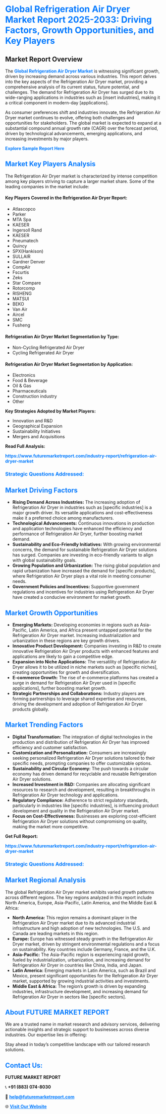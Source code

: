<h1 style="color: #007BFF;">Global Refrigeration Air Dryer Market Report 2025-2033: Driving Factors, Growth Opportunities, and Key Players</h1>

<section id="overview">
<h2>Market Report Overview</h2>
<p>The <a href="https://www.futuremarketreport.com/industry-report/refrigeration-air-dryer-market" style="color: #007BFF; text-decoration: none;"><strong>Global Refrigeration Air Dryer Market</strong></a> is witnessing significant growth, driven by increasing demand across various industries. This report delves into the key aspects of the Refrigeration Air Dryer market, providing a comprehensive analysis of its current status, future potential, and challenges. The demand for Refrigeration Air Dryer has surged due to its wide-ranging applications in industries such as [insert industries], making it a critical component in modern-day [applications].</p>
<p>As consumer preferences shift and industries innovate, the Refrigeration Air Dryer market continues to evolve, offering both challenges and opportunities for stakeholders. The global market is expected to expand at a substantial compound annual growth rate (CAGR) over the forecast period, driven by technological advancements, emerging applications, and increasing investments by major players.</p>
</section>

<section id="overview">
<p><a href="https://www.futuremarketreport.com/request-sample/reportId=97836" style="color: #007BFF; text-decoration: none;"><strong>Explore Sample Report Here</strong></a></p>
</section>

<section id="key-players">
<h2 style="color: #007BFF;">Market Key Players Analysis</h2>
<p>The Refrigeration Air Dryer market is characterized by intense competition among key players striving to capture a larger market share. Some of the leading companies in the market include:</p>
<h4>Key Players Covered in the Refrigeration Air Dryer Report:</h4>
<ul><li>Atlascopco</li><li>Parker</li><li>MTA Spa</li><li>KAESER</li><li>Ingersoll Rand</li><li>KAESER</li><li>Pneumatech</li><li>Quincy</li><li>SPX(Hankison)</li><li>SULLAIR</li><li>Gardner Denver</li><li>CompAir</li><li>Fscurtis</li><li>Zeks</li><li>Star Compare</li><li>Rotorcomp</li><li>RISHENG</li><li>MATSUI</li><li>BEKO</li><li>Van Air</li><li>Aircel</li><li>SMC</li><li>Fusheng</li></ul>
<h4>Refrigeration Air Dryer Market Segmentation by Type:</h4>
<ul><li>Non-Cycling Refrigerated Air Dryer</li><li>Cycling Refrigerated Air Dryer</li></ul>

<h4>Refrigeration Air Dryer Market Segmentation by Application:</h4>
<ul><li>Electronics</li><li>Food &amp; Beverage</li><li>Oil &amp; Gas</li><li>Pharmaceuticals</li><li>Construction industry</li><li>Other</li></ul>
<p><strong>Key Strategies Adopted by Market Players:</strong></p>
<ul>
<li>Innovation and R&D</li>
<li>Geographical Expansion</li>
<li>Sustainability Initiatives</li>
<li>Mergers and Acquisitions</li>
</ul>
</section>

<section>
<p><strong>Read Full Analysis: </strong></p><a href="https://www.futuremarketreport.com/industry-report/refrigeration-air-dryer-market" style="color: #007BFF; text-decoration: none;"><strong>https://www.futuremarketreport.com/industry-report/refrigeration-air-dryer-market</strong></a>
<h3 style="color: #007BFF;">Strategic Questions Addressed:</h3>
</section>

<section id="driving-factors">
<h2 style="color: #007BFF;">Market Driving Factors</h2>
<ul>
<li><strong>Rising Demand Across Industries:</strong> The increasing adoption of Refrigeration Air Dryer in industries such as [specific industries] is a major growth driver. Its versatile applications and cost-effectiveness make it a preferred choice among manufacturers.</li>
<li><strong>Technological Advancements:</strong> Continuous innovations in production and application technologies have enhanced the efficiency and performance of Refrigeration Air Dryer, further boosting market demand.</li>
<li><strong>Sustainability and Eco-Friendly Initiatives:</strong> With growing environmental concerns, the demand for sustainable Refrigeration Air Dryer solutions has surged. Companies are investing in eco-friendly variants to align with global sustainability goals.</li>
<li><strong>Growing Population and Urbanization:</strong> The rising global population and rapid urbanization have increased the demand for [specific products], where Refrigeration Air Dryer plays a vital role in meeting consumer needs.</li>
<li><strong>Government Policies and Incentives:</strong> Supportive government regulations and incentives for industries using Refrigeration Air Dryer have created a conducive environment for market growth.</li>
</ul>
</section>

<section id="growth-opportunities">
<h2 style="color: #007BFF;">Market Growth Opportunities</h2>
<ul>
<li><strong>Emerging Markets:</strong> Developing economies in regions such as Asia-Pacific, Latin America, and Africa present untapped potential for the Refrigeration Air Dryer market. Increasing industrialization and urbanization in these regions are key growth drivers.</li>
<li><strong>Innovative Product Development:</strong> Companies investing in R&D to create innovative Refrigeration Air Dryer products with enhanced features and applications are likely to gain a competitive edge.</li>
<li><strong>Expansion into Niche Applications:</strong> The versatility of Refrigeration Air Dryer allows it to be utilized in niche markets such as [specific niches], creating opportunities for growth and diversification.</li>
<li><strong>E-commerce Growth:</strong> The rise of e-commerce platforms has created a surge in demand for Refrigeration Air Dryer used in [specific applications], further boosting market growth.</li>
<li><strong>Strategic Partnerships and Collaborations:</strong> Industry players are forming partnerships to leverage shared expertise and resources, driving the development and adoption of Refrigeration Air Dryer products globally.</li>
</ul>
</section>

<section id="trending-factors">
<h2 style="color: #007BFF;">Market Trending Factors</h2>
<ul>
<li><strong>Digital Transformation:</strong> The integration of digital technologies in the production and distribution of Refrigeration Air Dryer has improved efficiency and customer satisfaction.</li>
<li><strong>Customization and Personalization:</strong> Consumers are increasingly seeking personalized Refrigeration Air Dryer solutions tailored to their specific needs, prompting companies to offer customizable options.</li>
<li><strong>Sustainability and Circular Economy:</strong> The push towards a circular economy has driven demand for recyclable and reusable Refrigeration Air Dryer solutions.</li>
<li><strong>Increased Investment in R&D:</strong> Companies are allocating significant resources to research and development, resulting in breakthroughs in Refrigeration Air Dryer technology and applications.</li>
<li><strong>Regulatory Compliance:</strong> Adherence to strict regulatory standards, particularly in industries like [specific industries], is influencing product development and quality in the Refrigeration Air Dryer market.</li>
<li><strong>Focus on Cost-Effectiveness:</strong> Businesses are exploring cost-efficient Refrigeration Air Dryer solutions without compromising on quality, making the market more competitive.</li>
</ul>
</section>

<section>
<p><strong>Get Full Report: </strong></p><a href="https://www.futuremarketreport.com/industry-report/refrigeration-air-dryer-market" style="color: #007BFF; text-decoration: none;"><strong>https://www.futuremarketreport.com/industry-report/refrigeration-air-dryer-market</strong></a>
<h3 style="color: #007BFF;">Strategic Questions Addressed:</h3>
</section>


<section id="regional-analysis">
<h2 style="color: #007BFF;">Market Regional Analysis</h2>
<p>The global Refrigeration Air Dryer market exhibits varied growth patterns across different regions. The key regions analyzed in this report include North America, Europe, Asia-Pacific, Latin America, and the Middle East & Africa:</p>
<ul>
<li><strong>North America:</strong> This region remains a dominant player in the Refrigeration Air Dryer market due to its advanced industrial infrastructure and high adoption of new technologies. The U.S. and Canada are leading markets in this region.</li>
<li><strong>Europe:</strong> Europe has witnessed steady growth in the Refrigeration Air Dryer market, driven by stringent environmental regulations and a focus on sustainability. Key countries include Germany, France, and the U.K.</li>
<li><strong>Asia-Pacific:</strong> The Asia-Pacific region is experiencing rapid growth, fueled by industrialization, urbanization, and increasing demand for Refrigeration Air Dryer in countries like China, India, and Japan.</li>
<li><strong>Latin America:</strong> Emerging markets in Latin America, such as Brazil and Mexico, present significant opportunities for the Refrigeration Air Dryer market, supported by growing industrial activities and investments.</li>
<li><strong>Middle East & Africa:</strong> The region’s growth is driven by expanding industries, infrastructure development, and increasing demand for Refrigeration Air Dryer in sectors like [specific sectors].</li>
</ul>
</section>

<footer>
<h2 style="color: #007BFF;">About FUTURE MARKET REPORT</h2>
<p>We are a trusted name in market research and advisory services, delivering actionable insights and strategic support to businesses across diverse industries. Our expertise lies in offering:</p>

<p>Stay ahead in today’s competitive landscape with our tailored research solutions.</p>

<h2 style="color: #007BFF;">Contact Us:</h2>
<p><strong>FUTURE MARKET REPORT</strong></p>
<p>📞 <strong>+91 (883) 074-8030</strong></p>
<p>📧 <strong><a href="mailto:help@futuremarketreport.com" style="color: #007BFF;">help@futuremarketreport.com</a></strong></p>
<p>🌐 <strong><a href="https://www.futuremarketreport.com/" style="color: #007BFF;">Visit Our Website</a></strong></p>
</footer>